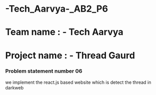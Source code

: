 # -Tech_Aarvya-_AB2_P6  

<h1> Team name : - <b>Tech Aarvya</b></h1>

<h1>Project name : - <b>Thread Gaurd</b></h1>
<h3> Problem statement number 06</h3>
<p>we implement the react.js based website which is detect the thread in darkweb </p>
